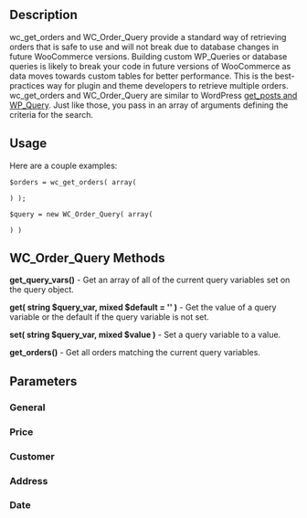 ## Description

wc_get_orders and WC_Order_Query provide a standard way of retrieving orders that is safe to use and will not break due to database changes in future WooCommerce versions. Building custom WP_Queries or database queries is likely to break your code in future versions of WooCommerce as data moves towards custom tables for better performance. This is the best-practices way for plugin and theme developers to retrieve multiple orders. wc_get_orders and WC_Order_Query are similar to WordPress [get_posts and WP_Query](https://codex.wordpress.org/Class_Reference/WP_Query). Just like those, you pass in an array of arguments defining the criteria for the search.

## Usage

Here are a couple examples:

```
$orders = wc_get_orders( array(

) );
```

```
$query = new WC_Order_Query( array(

) )
```

## WC_Order_Query Methods

**get_query_vars()** - Get an array of all of the current query variables set on the query object.

**get( string $query_var, mixed $default = '' )** - Get the value of a query variable or the default if the query variable is not set.

**set( string $query_var, mixed $value )** - Set a query variable to a value.

**get_orders()** - Get all orders matching the current query variables.

## Parameters

### General

### Price

### Customer

### Address

### Date

